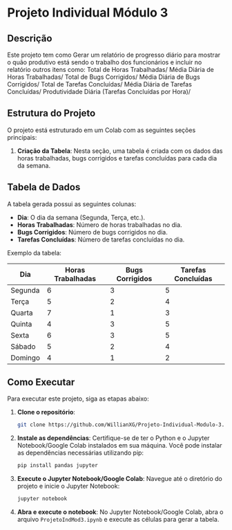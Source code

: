 # Projeto Individual Módulo 3

## Descrição
Este projeto tem como  Gerar um relatório de progresso diário para mostrar o quão produtivo está sendo o 
trabalho dos funcionários e incluir no relatório outros itens como: 
 Total de Horas Trabalhadas/
  Média Diária de Horas Trabalhadas/
  Total de Bugs Corrigidos/
 Média Diária de Bugs Corrigidos/
  Total de Tarefas Concluídas/
  Média Diária de Tarefas Concluídas/
  Produtividade Diária (Tarefas Concluídas por Hora)/
 
## Estrutura do Projeto
O projeto está estruturado em um Colab com as seguintes seções principais:

1. **Criação da Tabela**: Nesta seção, uma tabela é criada com os dados das horas trabalhadas, bugs corrigidos e tarefas concluídas para cada dia da semana.

## Tabela de Dados
A tabela gerada possui as seguintes colunas:

- **Dia**: O dia da semana (Segunda, Terça, etc.).
- **Horas Trabalhadas**: Número de horas trabalhadas no dia.
- **Bugs Corrigidos**: Número de bugs corrigidos no dia.
- **Tarefas Concluídas**: Número de tarefas concluídas no dia.

Exemplo da tabela:

| Dia      | Horas Trabalhadas | Bugs Corrigidos | Tarefas Concluídas |
|----------|-------------------|-----------------|--------------------|
| Segunda  | 6                 | 3               | 5                  |
| Terça    | 5                 | 2               | 4                  |
| Quarta   | 7                 | 1               | 3                  |
| Quinta   | 4                 | 3               | 5                  |
| Sexta    | 6                 | 3               | 5                  |
| Sábado   | 5                 | 2               | 4                  |
| Domingo  | 4                 | 1               | 2                  |

## Como Executar
Para executar este projeto, siga as etapas abaixo:

1. **Clone o repositório**:
    ```bash
    git clone https://github.com/WillianXG/Projeto-Individual-Modulo-3.git
    ```
2. **Instale as dependências**:
    Certifique-se de ter o Python e o Jupyter Notebook/Google Colab instalados em sua máquina. Você pode instalar as dependências necessárias utilizando pip:
    ```bash
    pip install pandas jupyter
    ```
3. **Execute o Jupyter Notebook/Google Colab**:
    Navegue até o diretório do projeto e inicie o Jupyter Notebook:
    ```bash
    jupyter notebook
    ```
4. **Abra e execute o notebook**:
    No Jupyter Notebook/Google Colab, abra o arquivo `ProjetoIndMod3.ipynb` e execute as células para gerar a tabela.


